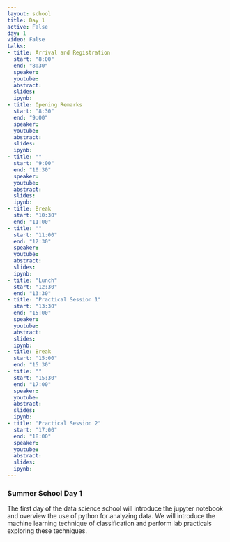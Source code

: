 ```yaml
---
layout: school
title: Day 1
active: False
day: 1
video: False
talks:
- title: Arrival and Registration
  start: "8:00"
  end: "8:30"
  speaker: 
  youtube:
  abstract:
  slides:
  ipynb:
- title: Opening Remarks
  start: "8:30"
  end: "9:00"
  speaker: 
  youtube:
  abstract:
  slides:
  ipynb:
- title: ""
  start: "9:00"
  end: "10:30"
  speaker: 
  youtube:
  abstract:
  slides: 
  ipynb:
- title: Break
  start: "10:30"
  end: "11:00"
- title: ""
  start: "11:00"
  end: "12:30"
  speaker: 
  youtube:
  abstract:
  slides: 
  ipynb: 
- title: "Lunch"
  start: "12:30"
  end: "13:30"
- title: "Practical Session 1"
  start: "13:30"
  end: "15:00"
  speaker: 
  youtube:
  abstract:
  slides:
  ipynb:
- title: Break
  start: "15:00"
  end: "15:30"
- title: ""
  start: "15:30"
  end: "17:00"
  speaker: 
  youtube:
  abstract:
  slides:
  ipynb: 
- title: "Practical Session 2"
  start: "17:00"
  end: "18:00"
  speaker: 
  youtube:
  abstract:
  slides:
  ipynb:
---
```


<h3> Summer School Day 1 </h3>

<p>The first day of the data science school will introduce the jupyter notebook and overview the use of python for analyzing data. We will introduce the machine learning technique of classification and perform lab practicals exploring these techniques.</p>
